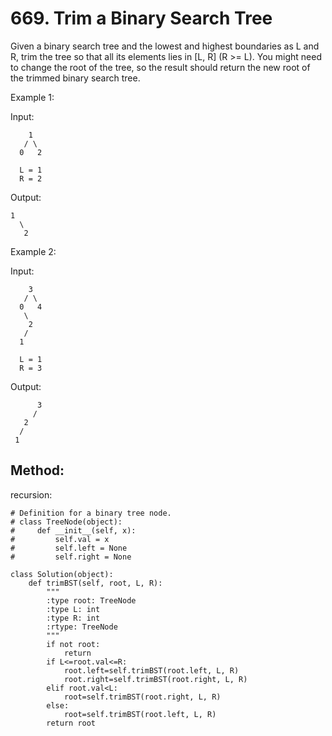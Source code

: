 # 669. Trim a Binary Search Tree

Given a binary search tree and the lowest and highest boundaries as L and R, trim the tree so that all its elements lies in [L, R] (R >= L). You might need to change the root of the tree, so the result should return the new root of the trimmed binary search tree.

Example 1:

Input: 

        1
       / \
      0   2
    
      L = 1
      R = 2

Output: 

    1
      \
       2

Example 2:

Input: 

        3
       / \
      0   4
       \
        2
       /
      1
    
      L = 1
      R = 3

Output: 

          3
         / 
       2   
      /
     1

## Method:

recursion:

    # Definition for a binary tree node.
    # class TreeNode(object):
    #     def __init__(self, x):
    #         self.val = x
    #         self.left = None
    #         self.right = None
    
    class Solution(object):
        def trimBST(self, root, L, R):
            """
            :type root: TreeNode
            :type L: int
            :type R: int
            :rtype: TreeNode
            """
            if not root:
                return
            if L<=root.val<=R:
                root.left=self.trimBST(root.left, L, R)
                root.right=self.trimBST(root.right, L, R)
            elif root.val<L:
                root=self.trimBST(root.right, L, R)
            else:
                root=self.trimBST(root.left, L, R)
            return root
                
